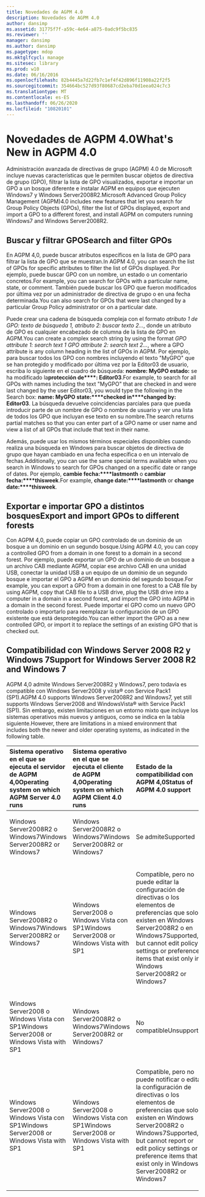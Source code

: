 ```yaml
---
title: Novedades de AGPM 4.0
description: Novedades de AGPM 4.0
author: dansimp
ms.assetid: 31775f7f-a59c-4e64-a875-0adc9f5bc835
ms.reviewer: ''
manager: dansimp
ms.author: dansimp
ms.pagetype: mdop
ms.mktglfcycl: manage
ms.sitesec: library
ms.prod: w10
ms.date: 06/16/2016
ms.openlocfilehash: 82b4445a7d22fb7c1ef4f42d896f11908a22f2f5
ms.sourcegitcommit: 354664bc527d93f80687cd2eba70d1eea024c7c3
ms.translationtype: MT
ms.contentlocale: es-ES
ms.lasthandoff: 06/26/2020
ms.locfileid: "10820101"
---
```

# <span data-ttu-id="e587e-103">Novedades de AGPM 4.0</span><span class="sxs-lookup"><span data-stu-id="e587e-103">What's New in AGPM 4.0</span></span>


<span data-ttu-id="e587e-104">Administración avanzada de directivas de grupo (AGPM) 4.0 de Microsoft incluye nuevas características que le permiten buscar objetos de directiva de grupo (GPO), filtrar la lista de GPO visualizados, exportar e importar un GPO a un bosque diferente e instalar AGPM en equipos que ejecuten Windows7 y Windows Server2008R2.</span><span class="sxs-lookup"><span data-stu-id="e587e-104">Microsoft Advanced Group Policy Management (AGPM)4.0 includes new features that let you search for Group Policy Objects (GPOs), filter the list of GPOs displayed, export and import a GPO to a different forest, and install AGPM on computers running Windows7 and Windows Server2008R2.</span></span>

## <span data-ttu-id="e587e-105">Buscar y filtrar GPO</span><span class="sxs-lookup"><span data-stu-id="e587e-105">Search and filter GPOs</span></span>


<span data-ttu-id="e587e-106">En AGPM 4,0, puede buscar atributos específicos en la lista de GPO para filtrar la lista de GPO que se muestran.</span><span class="sxs-lookup"><span data-stu-id="e587e-106">In AGPM 4.0, you can search the list of GPOs for specific attributes to filter the list of GPOs displayed.</span></span> <span data-ttu-id="e587e-107">Por ejemplo, puede buscar GPO con un nombre, un estado o un comentario concretos.</span><span class="sxs-lookup"><span data-stu-id="e587e-107">For example, you can search for GPOs with a particular name, state, or comment.</span></span> <span data-ttu-id="e587e-108">También puede buscar los GPO que fueron modificados por última vez por un administrador de directiva de grupo o en una fecha determinada.</span><span class="sxs-lookup"><span data-stu-id="e587e-108">You can also search for GPOs that were last changed by a particular Group Policy administrator or on a particular date.</span></span>

<span data-ttu-id="e587e-109">Puede crear una cadena de búsqueda compleja con el formato *atributo 1 de GPO: texto de búsqueda 1, atributo 2: buscar texto 2...*, donde un atributo de GPO es cualquier encabezado de columna de la lista de GPO en AGPM.</span><span class="sxs-lookup"><span data-stu-id="e587e-109">You can create a complex search string by using the format *GPO attribute 1: search text 1 GPO attribute 2: search text 2…*, where a GPO attribute is any column heading in the list of GPOs in AGPM.</span></span> <span data-ttu-id="e587e-110">Por ejemplo, para buscar todos los GPO con nombres incluyendo el texto "MyGPO" que se han protegido y modificado por última vez por la Editor03 de usuario, escriba lo siguiente en el cuadro de búsqueda: **nombre: MyGPO estado:** se ha modificado la**protección de\*\*\*\*: Editor03**.</span><span class="sxs-lookup"><span data-stu-id="e587e-110">For example, to search for all GPOs with names including the text "MyGPO" that are checked in and were last changed by the user Editor03, you would type the following in the Search box: **name: MyGPO state:\*\*\*\*checked in\*\*\*\*changed by: Editor03**.</span></span> <span data-ttu-id="e587e-111">La búsqueda devuelve coincidencias parciales para que pueda introducir parte de un nombre de GPO o nombre de usuario y ver una lista de todos los GPO que incluyan ese texto en su nombre.</span><span class="sxs-lookup"><span data-stu-id="e587e-111">The search returns partial matches so that you can enter part of a GPO name or user name and view a list of all GPOs that include that text in their name.</span></span>

<span data-ttu-id="e587e-112">Además, puede usar los mismos términos especiales disponibles cuando realiza una búsqueda en Windows para buscar objetos de directiva de grupo que hayan cambiado en una fecha específica o en un intervalo de fechas.</span><span class="sxs-lookup"><span data-stu-id="e587e-112">Additionally, you can use the same special terms available when you search in Windows to search for GPOs changed on a specific date or range of dates.</span></span> <span data-ttu-id="e587e-113">Por ejemplo, **cambie fecha:\*\*\*\*lastmonth** o **cambiar fecha:\*\*\*\*thisweek**.</span><span class="sxs-lookup"><span data-stu-id="e587e-113">For example, **change date:\*\*\*\*lastmonth** or **change date:\*\*\*\*thisweek**.</span></span>

## <span data-ttu-id="e587e-114">Exportar e importar GPO a distintos bosques</span><span class="sxs-lookup"><span data-stu-id="e587e-114">Export and import GPOs to different forests</span></span>


<span data-ttu-id="e587e-115">Con AGPM 4,0, puede copiar un GPO controlado de un dominio de un bosque a un dominio en un segundo bosque.</span><span class="sxs-lookup"><span data-stu-id="e587e-115">Using AGPM 4.0, you can copy a controlled GPO from a domain in one forest to a domain in a second forest.</span></span> <span data-ttu-id="e587e-116">Por ejemplo, puede exportar un GPO de un dominio de un bosque a un archivo CAB mediante AGPM, copiar ese archivo CAB en una unidad USB, conectar la unidad USB a un equipo de un dominio de un segundo bosque e importar el GPO a AGPM en un dominio del segundo bosque.</span><span class="sxs-lookup"><span data-stu-id="e587e-116">For example, you can export a GPO from a domain in one forest to a CAB file by using AGPM, copy that CAB file to a USB drive, plug the USB drive into a computer in a domain in a second forest, and import the GPO into AGPM in a domain in the second forest.</span></span> <span data-ttu-id="e587e-117">Puede importar el GPO como un nuevo GPO controlado o importarlo para reemplazar la configuración de un GPO existente que está desprotegido.</span><span class="sxs-lookup"><span data-stu-id="e587e-117">You can either import the GPO as a new controlled GPO, or import it to replace the settings of an existing GPO that is checked out.</span></span>

## <span data-ttu-id="e587e-118">Compatibilidad con Windows Server 2008 R2 y Windows 7</span><span class="sxs-lookup"><span data-stu-id="e587e-118">Support for Windows Server 2008 R2 and Windows 7</span></span>


<span data-ttu-id="e587e-119">AGPM 4,0 admite Windows Server2008R2 y Windows7, pero todavía es compatible con Windows Server2008 y vista® con Service Pack1 (SP1).</span><span class="sxs-lookup"><span data-stu-id="e587e-119">AGPM 4.0 supports Windows Server2008R2 and Windows7, yet still supports Windows Server2008 and WindowsVista® with Service Pack1 (SP1).</span></span> <span data-ttu-id="e587e-120">Sin embargo, existen limitaciones en un entorno mixto que incluye los sistemas operativos más nuevos y antiguos, como se indica en la tabla siguiente.</span><span class="sxs-lookup"><span data-stu-id="e587e-120">However, there are limitations in a mixed environment that includes both the newer and older operating systems, as indicated in the following table.</span></span>

<table>
<colgroup>
<col width="33%" />
<col width="33%" />
<col width="33%" />
</colgroup>
<thead>
<tr class="header">
<th align="left"><span data-ttu-id="e587e-121">Sistema operativo en el que se ejecuta el servidor de AGPM 4,0</span><span class="sxs-lookup"><span data-stu-id="e587e-121">Operating system on which AGPM Server 4.0 runs</span></span></th>
<th align="left"><span data-ttu-id="e587e-122">Sistema operativo en el que se ejecuta el cliente de AGPM 4,0</span><span class="sxs-lookup"><span data-stu-id="e587e-122">Operating system on which AGPM Client 4.0 runs</span></span></th>
<th align="left"><span data-ttu-id="e587e-123">Estado de la compatibilidad con AGPM 4,0</span><span class="sxs-lookup"><span data-stu-id="e587e-123">Status of AGPM 4.0 support</span></span></th>
</tr>
</thead>
<tbody>
<tr class="odd">
<td align="left"><p><span data-ttu-id="e587e-124">Windows Server2008R2 o Windows7</span><span class="sxs-lookup"><span data-stu-id="e587e-124">Windows Server2008R2 or Windows7</span></span></p></td>
<td align="left"><p><span data-ttu-id="e587e-125">Windows Server2008R2 o Windows7</span><span class="sxs-lookup"><span data-stu-id="e587e-125">Windows Server2008R2 or Windows7</span></span></p></td>
<td align="left"><p><span data-ttu-id="e587e-126">Se admite</span><span class="sxs-lookup"><span data-stu-id="e587e-126">Supported</span></span></p></td>
</tr>
<tr class="even">
<td align="left"><p><span data-ttu-id="e587e-127">Windows Server2008R2 o Windows7</span><span class="sxs-lookup"><span data-stu-id="e587e-127">Windows Server2008R2 or Windows7</span></span></p></td>
<td align="left"><p><span data-ttu-id="e587e-128">Windows Server2008 o Windows Vista con SP1</span><span class="sxs-lookup"><span data-stu-id="e587e-128">Windows Server2008 or Windows Vista with SP1</span></span></p></td>
<td align="left"><p><span data-ttu-id="e587e-129">Compatible, pero no puede editar la configuración de directivas o los elementos de preferencias que solo existen en Windows Server2008R2 o en Windows7</span><span class="sxs-lookup"><span data-stu-id="e587e-129">Supported, but cannot edit policy settings or preference items that exist only in Windows Server2008R2 or Windows7</span></span></p></td>
</tr>
<tr class="odd">
<td align="left"><p><span data-ttu-id="e587e-130">Windows Server2008 o Windows Vista con SP1</span><span class="sxs-lookup"><span data-stu-id="e587e-130">Windows Server2008 or Windows Vista with SP1</span></span></p></td>
<td align="left"><p><span data-ttu-id="e587e-131">Windows Server2008R2 o Windows7</span><span class="sxs-lookup"><span data-stu-id="e587e-131">Windows Server2008R2 or Windows7</span></span></p></td>
<td align="left"><p><span data-ttu-id="e587e-132">No compatible</span><span class="sxs-lookup"><span data-stu-id="e587e-132">Unsupported</span></span></p></td>
</tr>
<tr class="even">
<td align="left"><p><span data-ttu-id="e587e-133">Windows Server2008 o Windows Vista con SP1</span><span class="sxs-lookup"><span data-stu-id="e587e-133">Windows Server2008 or Windows Vista with SP1</span></span></p></td>
<td align="left"><p><span data-ttu-id="e587e-134">Windows Server2008 o Windows Vista con SP1</span><span class="sxs-lookup"><span data-stu-id="e587e-134">Windows Server2008 or Windows Vista with SP1</span></span></p></td>
<td align="left"><p><span data-ttu-id="e587e-135">Compatible, pero no puede notificar o editar la configuración de directivas o los elementos de preferencias que solo existen en Windows Server2008R2 o Windows7</span><span class="sxs-lookup"><span data-stu-id="e587e-135">Supported, but cannot report or edit policy settings or preference items that exist only in Windows Server2008R2 or Windows7</span></span></p></td>
</tr>
</tbody>
</table>

 

 

 






